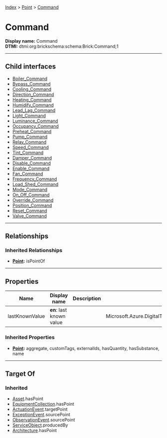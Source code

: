 [Index](../../index.md) > [Point](../Point.md) > [Command](#)
# Command

**Display name:** Command<br />
**DTMI:** dtmi:org:brickschema:schema:Brick:Command;1

---

## Child interfaces
* [Boiler_Command](Boiler_Command.md)
* [Bypass_Command](Bypass_Command.md)
* [Cooling_Command](Cooling_Command.md)
* [Direction_Command](Direction_Command.md)
* [Heating_Command](Heating_Command.md)
* [Humidify_Command](Humidify_Command.md)
* [Lead_Lag_Command](Lead_Lag_Command.md)
* [Light_Command](Light_Command.md)
* [Luminance_Command](Luminance_Command.md)
* [Occupancy_Command](Occupancy_Command.md)
* [Preheat_Command](Preheat_Command.md)
* [Pump_Command](Pump_Command.md)
* [Relay_Command](Relay_Command.md)
* [Speed_Command](Speed_Command.md)
* [Tint_Command](Tint_Command.md)
* [Damper_Command](Damper_Command/Damper_Command.md)
* [Disable_Command](Disable_Command/Disable_Command.md)
* [Enable_Command](Enable_Command/Enable_Command.md)
* [Fan_Command](Fan_Command/Fan_Command.md)
* [Frequency_Command](Frequency_Command/Frequency_Command.md)
* [Load_Shed_Command](Load_Shed_Command/Load_Shed_Command.md)
* [Mode_Command](Mode_Command/Mode_Command.md)
* [On_Off_Command](On_Off_Command/On_Off_Command.md)
* [Override_Command](Override_Command/Override_Command.md)
* [Position_Command](Position_Command/Position_Command.md)
* [Reset_Command](Reset_Command/Reset_Command.md)
* [Valve_Command](Valve_Command/Valve_Command.md)

---

## Relationships

### Inherited Relationships
* **[Point](../Point.md):** isPointOf

---

## Properties

|Name|Display name|Description|Schema|Writable|
|-|-|-|-|-|
|lastKnownValue|**en**: last known value||Microsoft.Azure.DigitalTwins.Parser.Models.DTObjectInfo|True|
### Inherited Properties
* **[Point](../Point.md):** aggregate, customTags, externalIds, hasQuantity, hasSubstance, name

---

## Target Of
### Inherited
* [Asset](../../Asset/Asset.md).hasPoint
* [EquipmentCollection](../../Collection/EquipmentCollection.md).hasPoint
* [ActuationEvent](../../Event/PointEvent/ActuationEvent.md).targetPoint
* [ExceptionEvent](../../Event/PointEvent/ExceptionEvent.md).sourcePoint
* [ObservationEvent](../../Event/PointEvent/ObservationEvent.md).sourcePoint
* [ServiceObject](../../Information/ServiceObject/ServiceObject.md).producedBy
* [Architecture](../../Space/Architecture/Architecture.md).hasPoint
